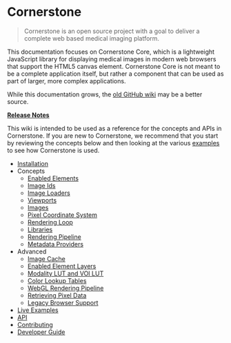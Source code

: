 # Cornerstone

> Cornerstone is an open source project with a goal to deliver a complete web based medical imaging platform.

This documentation focuses on Cornerstone Core, which is a lightweight JavaScript library for displaying medical images in modern web browsers that support the HTML5 canvas element. Cornerstone Core is not meant to be a complete application itself, but rather a component that can be used as part of larger, more complex applications.

While this documentation grows, the [old GitHub wiki](https://github.com/cornerstonejs/cornerstone/wiki) may be a better source.

**[Release Notes](https://github.com/cornerstonejs/cornerstone/releases)**

This wiki is intended to be used as a reference for the concepts and APIs in Cornerstone. If you are new to Cornerstone, we recommend that you start by reviewing the concepts below and then looking at the various [examples](https://rawgit.com/cornerstonejs/cornerstone/master/example/index.html) to see how Cornerstone is used.

- [Installation](installation.md)
- Concepts
  - [Enabled Elements](concepts/enabled-elements.md)
  - [Image Ids](concepts/image-ids.md)
  - [Image Loaders](concepts/image-loaders.md)
  - [Viewports](concepts/viewports.md)
  - [Images](concepts/images.md)
  - [Pixel Coordinate System](concepts/pixel-coordinate-system.md)
  - [Rendering Loop](concepts/rendering-loop.md)
  - [Libraries](concepts/libraries.md)
  - [Rendering Pipeline](concepts/rendering-pipeline.md)
  - [Metadata Providers](concepts/metadata-providers.md)
- Advanced
  - [Image Cache](advanced/image-cache.md)
  - [Enabled Element Layers](advanced/enabled-element-layers.md)
  - [Modality LUT and VOI LUT](advanced/modality-lut-and-voi-lut.md)
  - [Color Lookup Tables](advanced/color-lookup-tables.md)
  - [WebGL Rendering Pipeline](advanced/webgl-rendering-pipeline.md)
  - [Retrieving Pixel Data](advanced/retrieving-pixel-data.md)
  - [Legacy Browser Support](advanced/legacy-browser-support.md)
- [Live Examples](https://rawgit.com/cornerstonejs/cornerstone/master/example/index.html)
- [API](api.md)
- [Contributing](contributing.md)
- [Developer Guide](developer-guide.md)

